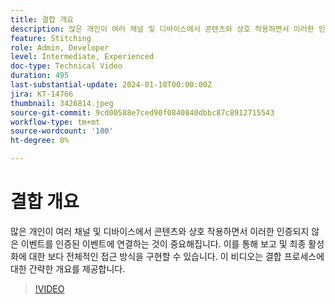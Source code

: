 ```yaml
---
title: 결합 개요
description: 많은 개인이 여러 채널 및 디바이스에서 콘텐츠와 상호 작용하면서 이러한 인증되지 않은 이벤트를 인증된 이벤트에 연결하는 것이 중요해집니다. 이를 통해 보고 및 최종 활성화에 대한 보다 전체적인 접근 방식을 구현할 수 있습니다. 이 비디오는 결합 프로세스에 대한 간략한 개요를 제공합니다.
feature: Stitching
role: Admin, Developer
level: Intermediate, Experienced
doc-type: Technical Video
duration: 495
last-substantial-update: 2024-01-10T00:00:00Z
jira: KT-14766
thumbnail: 3426814.jpeg
source-git-commit: 9cd00588e7ced90f0840840dbbc87c8912715543
workflow-type: tm+mt
source-wordcount: '100'
ht-degree: 0%

---
```



# 결합 개요

많은 개인이 여러 채널 및 디바이스에서 콘텐츠와 상호 작용하면서 이러한 인증되지 않은 이벤트를 인증된 이벤트에 연결하는 것이 중요해집니다. 이를 통해 보고 및 최종 활성화에 대한 보다 전체적인 접근 방식을 구현할 수 있습니다. 이 비디오는 결합 프로세스에 대한 간략한 개요를 제공합니다.

>[!VIDEO](https://video.tv.adobe.com/v/3426814/?learn=on)
